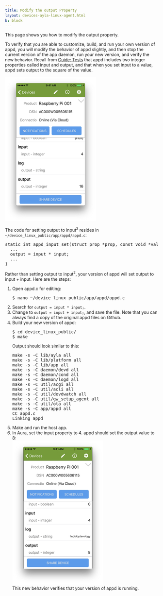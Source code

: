 ```yaml
---
title: Modify the output Property
layout: devices-ayla-linux-agent.html
b: block
---
```


This page shows you how to modify the output property. 

To verify that you are able to customize, build, and run your own version of appd, you will modify the behavior of appd slightly, and then stop the current version of the app daemon, run your new version, and verify the new behavior. Recall from [Guide: Tests](/devices/ayla-linux-agent/guide/tests/) that appd includes two integer properties called input and output, and that when you set input to a value, appd sets output to the square of the value.

<div class="row align-items-center">
<div class="col-lg-4 col-md-6 col-sm-12">
<img class="img-fluid" src="../../guide/tests/aura-016.jpg">
</div>
</div>

The code for setting output to input<sup>2</sup> resides in <code>~/device_linux_public/app/appd/appd.c</code>:

<pre>
static int appd_input_set(struct prop *prop, const void *val, size_t len, const struct op_args *args) {
  ...
  output = input * input;
  ...
}
</pre>

Rather than setting output to input<sup>2</sup>, your version of appd will set output to input + input. Here are the steps:

<ol>
<li>Open appd.c for editing:
<pre>
$ nano ~/device_linux_public/app/appd/appd.c
</pre>
</li>
<li>Search for <code>output = input * input;</code>.</li>
<li>Change to <code>output = input + input;</code>, and save the file. Note that you can always find a copy of the original appd files on Github.</li>
<li>Build your new version of appd:
<pre>
$ cd device_linux_public/
$ make
</pre>
Output should look similar to this:
<pre>
make -s -C lib/ayla all
make -s -C lib/platform all
make -s -C lib/app all
make -s -C daemon/devd all
make -s -C daemon/cond all
make -s -C daemon/logd all
make -s -C util/acgi all
make -s -C util/acli all
make -s -C util/devdwatch all
make -s -C util/gw_setup_agent all
make -s -C util/ota all
make -s -C app/appd all
CC appd.c
Linking appd
</pre>
<li>Make and run the host app.</li>
<li>In Aura, set the input property to 4. appd should set the output value to 8:
<div class="row align-items-center">
<div class="col-lg-4 col-md-6 col-sm-12">
<img class="img-fluid" src="aura-024.jpg">
</div>
</div>
This new behavior verifies that your version of appd is running.
</li>
</ol>

